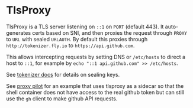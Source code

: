 # TlsProxy

TlsProxy is a TLS server listening on `::1` on `PORT` (default 443).
It auto-generates certs based on SNI, and then proxies the request through `PROXY` to `URL`
with sealed `URLAUTH`.
By default this proxies through `http://tokenizer.fly.io` to `https://api.github.com`.

This allows intercepting requests by setting DNS or `/etc/hosts` to direct a host to `::1`, for example by
`echo "::1 api.github.com" >> /etc/hosts`.

See [tokenizer docs](https://github.com/superfly/tokenizer) for details on sealing keys.

See [proxy pilot](https://github.com/timflyio/proxypilot) for an example that uses tlsproxy as a sidecar
so that the shell container does not have access to the real github token but can still use the `gh` client
to make github API requests.
